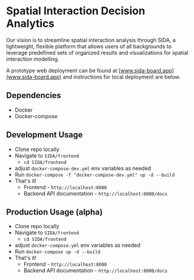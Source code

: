# Spatial Interaction Decision Analytics

Our vision is to streamline spatial interaction analysis through SIDA, a lightweight, flexible platform that allows users of all backgrounds to leverage predefined sets of organized results and visualizations for spatial interaction modelling. 

A prototype web deployment can be found at [www.sida-board.app](www.sida-board.app) and instructions for local deployment are below.

## Dependencies

- Docker
- Docker-compose

## Development Usage

- Clone repo locally
- Navigate to `SIDA/frontend`
  - `cd SIDA/frontend`
- adjust `docker-compose-dev.yml` env variables as needed
- Run `docker-compose -f "docker-compose-dev.yml" up -d --build`
- That's it!
  - Frontend - `http://localhost:8080`
  - Backend API documentation - `http://localhost:8000/docs`

## Production Usage (alpha)

- Clone repo locally
- Navigate to `SIDA/frontend`
  - `cd SIDA/frontend`
- adjust `docker-compose.yml` env variables as needed
- Run `docker-compose up -d --build`
- That's it!
  - Frontend - `http://localhost:8080`
  - Backend API documentation - `http://localhost:8000/docs`
